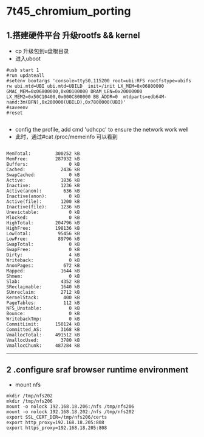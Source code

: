 # 7t45_chromium_porting

## 1.搭建硬件平台 升级rootfs && kernel
- cp 升级包到u盘根目录
- 进入uboot

```shell
#usb start 1
#run updateall
#setenv bootargs 'console=ttyS0,115200 root=ubi:RFS rootfstype=ubifs rw ubi.mtd=UBI ubi.mtd=UBILD  init=/init LX_MEM=0x06800000 GMAC_MEM=0x06800000,0x00100000 DRAM_LEN=0x20000000 LX_MEM2=0x50C10400,0x000C800000 BB_ADDR=0  mtdparts=edb64M-nand:3m(BFN),0x200000(UBILD),0x7800000(UBI)'
#saveenv
#reset


```

- config the profile, add cmd 'udhcpc' to ensure the network work well
- 此时，通过#cat /proc/memeinfo 可以看到

```shell

MemTotal:         300252 kB
MemFree:          287932 kB
Buffers:               0 kB
Cached:             2436 kB
SwapCached:            0 kB
Active:             1836 kB
Inactive:           1236 kB
Active(anon):        636 kB
Inactive(anon):        0 kB
Active(file):       1200 kB
Inactive(file):     1236 kB
Unevictable:           0 kB
Mlocked:               0 kB
HighTotal:        204796 kB
HighFree:         198136 kB
LowTotal:          95456 kB
LowFree:           89796 kB
SwapTotal:             0 kB
SwapFree:              0 kB
Dirty:                 4 kB
Writeback:             0 kB
AnonPages:           672 kB
Mapped:             1644 kB
Shmem:                 0 kB
Slab:               4352 kB
SReclaimable:       1640 kB
SUnreclaim:         2712 kB
KernelStack:         400 kB
PageTables:          112 kB
NFS_Unstable:          0 kB
Bounce:                0 kB
WritebackTmp:          0 kB
CommitLimit:      150124 kB
Committed_AS:       3168 kB
VmallocTotal:     491512 kB
VmallocUsed:        3780 kB
VmallocChunk:     487284 kB
```
---
## 2 .configure sraf browser runtime environment 
- mount nfs

```shell
mkdir /tmp/nfs202
mkdir /tmp/nfs206
mount -o nolock 192.168.18.206:/nfs /tmp/nfs206
mount -o nolock 192.168.18.202:/nfs /tmp/nfs202
export SSL_CERT_DIR=/tmp/nfs206/certs
export http_proxy=192.168.18.205:808
export https_proxy=192.168.18.205:808
```
